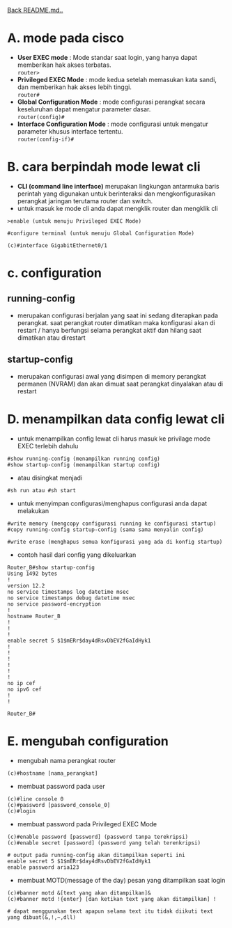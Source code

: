 <a href="00 - README.md">Back README.md..</a>

# **A. mode pada cisco**
- **User EXEC mode** : Mode standar saat login, yang hanya dapat memberikan hak akses terbatas.<br>
  ```router>```
- **Privileged EXEC Mode** : mode kedua setelah memasukan kata sandi, dan memberikan hak akses lebih tinggi.<br>
  ```router#```
- **Global Configuration Mode** : mode configurasi perangkat secara keseluruhan dapat mengatur parameter dasar.<br>
  ```router(config)#```
- **Interface Configuration Mode** : mode configurasi untuk mengatur parameter khusus interface tertentu.<br>
  ```router(config-if)#```

# **B. cara berpindah mode lewat cli**
- **CLI (command line interface)** merupakan lingkungan antarmuka baris perintah yang digunakan untuk berinteraksi dan mengkonfigurasikan perangkat jaringan terutama router dan switch.
- untuk masuk ke mode cli anda dapat mengklik router dan mengklik cli
```
>enable (untuk menuju Privileged EXEC Mode)

#configure terminal (untuk menuju Global Configuration Mode)

(c)#interface GigabitEthernet0/1
```

# **c. configuration**
## running-config
- merupakan configurasi berjalan yang saat ini sedang diterapkan pada perangkat.
  saat perangkat router dimatikan maka konfigurasi akan di restart / 
  hanya berfungsi selama perangkat aktif dan hilang saat dimatikan atau direstart

## startup-config
- merupakan configurasi awal yang disimpen di memory perangkat permanen (NVRAM) 
  dan akan dimuat saat perangkat dinyalakan atau di restart

# **D. menampilkan data config lewat cli**
- untuk menampilkan config lewat cli harus masuk ke privilage mode EXEC terlebih dahulu
```
#show running-config (menampilkan running config)
#show startup-config (menampilkan startup config)
```
- atau disingkat menjadi
```
#sh run atau #sh start
```

- untuk menyimpan configurasi/menghapus configurasi anda dapat melakukan
```
#write memory (mengcopy configurasi running ke configurasi startup)
#copy running-config startup-config (sama sama menyalin config)

#write erase (menghapus semua konfigurasi yang ada di konfig startup)
```

- contoh hasil dari config yang dikeluarkan
```
Router_B#show startup-config 
Using 1492 bytes
!
version 12.2
no service timestamps log datetime msec
no service timestamps debug datetime msec
no service password-encryption
!
hostname Router_B
!
!
!
enable secret 5 $1$mERr$day4dRsvDbEV2fGaIdHyk1
!
!
!
!
!
!
no ip cef
no ipv6 cef
!
!

Router_B#
```

# **E. mengubah configuration**
- mengubah nama perangkat router<br>
```
(c)#hostname [nama_perangkat]
```

- membuat password pada user<br>
```
(c)#line console 0
(c)#password [password_console_0]
(c)#login
```

- membuat password pada Privileged EXEC Mode<br>
```
(c)#enable password [password] (password tanpa terekripsi)
(c)#enable secret [password] (password yang telah terenkripsi)

# output pada running-config akan ditampilkan seperti ini
enable secret 5 $1$mERr$day4dRsvDbEV2fGaIdHyk1
enable password aria123
```

- membuat MOTD(message of the day) pesan yang ditampilkan saat login<br>
```
(c)#banner motd &[text yang akan ditampilkan]&
(c)#banner motd !{enter} [dan ketikan text yang akan ditampilkan] !

# dapat menggunakan text apapun selama text itu tidak diikuti text yang dibuat(&,!,~,dll)
```